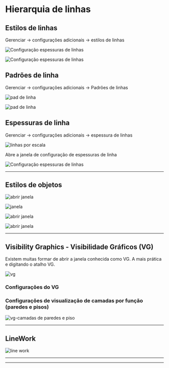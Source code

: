 # Hierarquia de linhas

## Estilos de linhas

Gerenciar -> configurações adicionais -> estilos de linhas

![Configuração espessuras de linhas](./config_linhas_estilos.jpg)


![Configuração espessuras de linhas](./config_linhas_estilos_dialog.jpg)


## Padrões de linha

Gerenciar -> configurações adicionais -> Padrões de linhas

![pad de linha](padroes_de_linha.jpg)

![pad de linha](padroes_de_linha_editar.jpg)

## Espessuras de linha

Gerenciar -> configurações adicionais -> espessura de linhas

![linhas por escala](./linhasPorEscala.jpg)

Abre a janela de configuração de espessuras de linha

![Configuração espessuras de linhas](./config_linhas_espessuras.jpg)


_________________________


## Estilos de objetos

![abrir janela](./estilos_de_objetos.jpg)

![janela](estilos_de_objetos_dialog.jpg)

![abrir janela](./estilos_de_objetos_parede.jpg)

![abrir janela](./estilo_de_objetos_escada.jpg)


___________________________


## Visibility Graphics - Visibilidade Gráficos (VG)

Existem muitas formar de abrir a janela conhecida como VG. A mais prática e digitando o atalho VG.

![vg](.\vg.jpg)

### Configurações do VG

### Configurações de visualização de camadas por função (paredes e pisos)

![vg-camadas de paredes e piso](vg_config_camadas.jpg)


_________________________________________

## LineWork

![line work](linework.jpg)


___________________
___________________